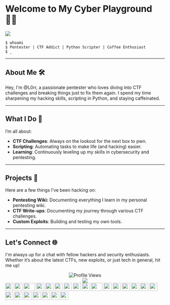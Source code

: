 
# Welcome to My Cyber Playground 🕵️‍♂️

<img src="https://github.com/Anmol-Baranwal/Cool-GIFs-For-GitHub/assets/74038190/c288471c-be67-4fbb-af44-1c63ee9ed280" />

```shell
$ whoami
$ Pentester | CTF Addict | Python Scripter | Coffee Enthusiast
$ _
```

---

## About Me 🛠️

Hey, I'm @L0rr, a passionate pentester who loves diving into CTF challenges and breaking things just to fix them again. I spend my time sharpening my hacking skills, scripting in Python, and staying caffeinated.

---

## What I Do 💼

I’m all about:

- **CTF Challenges**: Always on the lookout for the next box to pwn.
- **Scripting**: Automating tasks to make life (and hacking) easier.
- **Learning**: Continuously leveling up my skills in cybersecurity and pentesting.

---

## Projects 🚀

Here are a few things I’ve been hacking on:

- **Pentesting Wiki:** Documenting everything I learn in my personal pentesting wiki.
- **CTF Write-ups**: Documenting my journey through various CTF challenges.
- **Custom Exploits**: Building and testing my own tools.
 
---

## Let's Connect 🌐

I'm always up for a chat with fellow hackers and security enthusiasts. Whether it’s about the latest CTFs, new exploits, or just tech in general, hit me up!

<div align="center">
  <img src="https://komarev.com/ghpvc/?username=N4sh-x&style=flat-square&color=brightgreen" alt="Profile Views"/>
  <br/>
  <a href="https://github.com/N4sh-x" target="_blank"><img src="https://img.shields.io/badge/GitHub-N4sh--x-blue?style=flat-square&logo=github"></a>
</div>

<div align="">
    <img src="https://cultofthepartyparrot.com/parrots/hd/githubparrot.gif" width="25" height="25"/>
    <img src="https://cultofthepartyparrot.com/flags/hd/iranparrot.gif" width="25" height="25"/>
    <img src="https://cultofthepartyparrot.com/parrots/asyncparrot.gif" width="36" height="25"/>
    <img src="https://cultofthepartyparrot.com/parrots/hd/60fpsparrot.gif" width="25" height="25"/>
    <img src="https://cultofthepartyparrot.com/parrots/hd/jumpingparrot.gif" width="25" height="25"/>
    <img src="https://cultofthepartyparrot.com/parrots/hd/opensourceparrot.gif" width="25" height="25"/>
    <img src="https://cultofthepartyparrot.com/parrots/hd/dealwithitnowparrot.gif" width="25" height="25"/>
    <img src="https://cultofthepartyparrot.com/parrots/hd/hypnoparrotlight.gif" width="25" height="25"/>
    <img src="https://cultofthepartyparrot.com/parrots/databaseparrot.gif" width="25" height="25"/>
    <img src="https://cultofthepartyparrot.com/parrots/fixparrot.gif" width="36" height="25"/>
    <img src="https://cultofthepartyparrot.com/parrots/hd/laptop_parrot.gif" width="25" height="25"/>
    <img src="https://cultofthepartyparrot.com/parrots/hd/spinningparrot.gif" width="25" height="25"/>
    <img src="https://cultofthepartyparrot.com/parrots/hd/levitationparrot.gif" width="25" height="25"/>
    <img src="https://cultofthepartyparrot.com/parrots/hd/meldparrot.gif" width="25" height="25"/>
    <img src="https://cultofthepartyparrot.com/parrots/slomoparrot.gif" width="25" height="25"/>
    <img src="https://cultofthepartyparrot.com/parrots/hd/moonwalkingparrot.gif" width="25" height="25"/>
    <img src="https://cultofthepartyparrot.com/parrots/hd/stableparrot.gif" width="25" height="25"/>
    <img src="https://cultofthepartyparrot.com/parrots/hd/scienceparrot.gif" width="25" height="25"/>
    <img src="https://cultofthepartyparrot.com/parrots/hd/pirateparrot.gif" width="25" height="25"/>
    <img src="https://cultofthepartyparrot.com/parrots/hd/footballparrot.gif" width="25" height="25"/>
    <img src="https://cultofthepartyparrot.com/parrots/hd/illuminatiparrot.gif" width="25" height="25"/>
    <img src="https://cultofthepartyparrot.com/parrots/hd/hypnoparrotdark.gif" width="25" height="25"/>
    <img src="https://cultofthepartyparrot.com/parrots/hd/mustacheparrot.gif" width="25" height="25"/>
</div>
<br><br>
